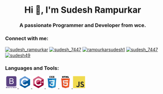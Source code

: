 <h1 align="center">Hi 👋, I'm Sudesh Rampurkar</h1>
<h3 align="center">A passionate Programmer and Developer from wce.</h3>

<h3 align="left">Connect with me:</h3>
<p align="left">
<a href="https://instagram.com/sudesh_rampurkar" target="blank"><img align="center" src="https://raw.githubusercontent.com/rahuldkjain/github-profile-readme-generator/master/src/images/icons/Social/instagram.svg" alt="sudesh_rampurkar" height="30" width="40" /></a>
<a href="https://www.codechef.com/users/sudesh_7447" target="blank"><img align="center" src="https://cdn.jsdelivr.net/npm/simple-icons@3.1.0/icons/codechef.svg" alt="sudesh_7447" height="30" width="40" /></a>
<a href="https://www.hackerrank.com/rampurkarsudesh1" target="blank"><img align="center" src="https://raw.githubusercontent.com/rahuldkjain/github-profile-readme-generator/master/src/images/icons/Social/hackerrank.svg" alt="rampurkarsudesh1" height="30" width="40" /></a>
<a href="https://codeforces.com/profile/sudesh_7447" target="blank"><img align="center" src="https://cdn.jsdelivr.net/npm/simple-icons@3.0.1/icons/codeforces.svg" alt="sudesh_7447" height="30" width="40" /></a>
<a href="https://www.hackerearth.com/sudesh49" target="blank"><img align="center" src="https://raw.githubusercontent.com/rahuldkjain/github-profile-readme-generator/master/src/images/icons/Social/hackerearth.svg" alt="sudesh49" height="30" width="40" /></a>
</p>

<h3 align="left">Languages and Tools:</h3>
<p align="left"> <a href="https://getbootstrap.com" target="_blank"> <img src="https://raw.githubusercontent.com/devicons/devicon/master/icons/bootstrap/bootstrap-plain-wordmark.svg" alt="bootstrap" width="40" height="40"/> </a> <a href="https://www.cprogramming.com/" target="_blank"> <img src="https://raw.githubusercontent.com/devicons/devicon/master/icons/c/c-original.svg" alt="c" width="40" height="40"/> </a> <a href="https://www.w3schools.com/cpp/" target="_blank"> <img src="https://raw.githubusercontent.com/devicons/devicon/master/icons/cplusplus/cplusplus-original.svg" alt="cplusplus" width="40" height="40"/> </a> <a href="https://www.w3schools.com/css/" target="_blank"> <img src="https://raw.githubusercontent.com/devicons/devicon/master/icons/css3/css3-original-wordmark.svg" alt="css3" width="40" height="40"/> </a> <a href="https://www.w3.org/html/" target="_blank"> <img src="https://raw.githubusercontent.com/devicons/devicon/master/icons/html5/html5-original-wordmark.svg" alt="html5" width="40" height="40"/> </a> <a href="https://developer.mozilla.org/en-US/docs/Web/JavaScript" target="_blank"> <img src="https://raw.githubusercontent.com/devicons/devicon/master/icons/javascript/javascript-original.svg" alt="javascript" width="40" height="40"/> </a> </p>
